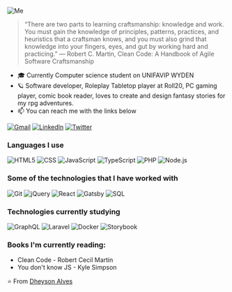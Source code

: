 ![Me](https://i.ibb.co/tLgn2j3/Facebook-Cover-1.png)

> “There are two parts to learning craftsmanship: knowledge and work. You must gain the knowledge of principles, patterns, practices, and heuristics that a craftsman knows, and you must also grind that knowledge into your fingers, eyes, and gut by working hard and
practicing.”
― Robert C. Martin, Clean Code: A Handbook of Agile Software Craftsmanship

- 🎓 Currently Computer science student on UNIFAVIP WYDEN
- 🪐 Software developer, Roleplay Tabletop player at Roll20, PC gaming player, comic book reader, loves to create and design fantasy stories for my rpg adventures.
- :mailbox: You can reach me with the links below

[![Gmail](https://img.shields.io/badge/-GMAIL-D14836?style=for-the-badge&logo=gmail&logoColor=white)](mailto:dheyson10@gmail.com)
[![LinkedIn](https://img.shields.io/badge/-LINKEDIN-0077B5?style=for-the-badge&logo=linkedin&logoColor=white)](https://www.linkedin.com/in/dheysonalvess/)
[![Twitter](https://img.shields.io/badge/-TWITTER-0077B5?style=for-the-badge&logo=twitter&logoColor=white)](https://twitter.com/DheysonAlves2)

### Languages I use

![HTML5](https://img.shields.io/badge/-HTML5-000000?style=flat&logo=html5)
![CSS](https://img.shields.io/badge/-CSS-000000?style=flat&logo=CSS)
![JavaScript](https://img.shields.io/badge/-JavaScript-000000?style=flat&logo=javascript)
![TypeScript](https://img.shields.io/badge/-TypeScript-000000?style=flat&logo=typescript&logoColor=3178c6)
![PHP](https://img.shields.io/badge/-Php-000000?style=flat&logo=php&logoColor=3178c6)
![Node.js](https://img.shields.io/badge/-Node.js-222222?style=flat&logo=node.js&logoColor=339933)

### Some of the technologies that I have worked with

![Git](https://img.shields.io/badge/-Git-222222?style=flat&logo=git&logoColor=F05032)
![jQuery](https://img.shields.io/badge/-jQuery-222222?style=flat&logo=jQuery&logoColor=0769AD)
![React](https://img.shields.io/badge/-React-222222?style=flat&logo=React&logoColor=61DAFB)
![Gatsby](https://img.shields.io/badge/-Gatsby-222222?style=flat&logo=Gatsby&logoColor=663399)
![SQL](https://img.shields.io/badge/-SQL-000000?style=flat&logo=postgresql)

### Technologies currently studying
![GraphQL](https://img.shields.io/badge/-GraphQL-222222?style=flat&logo=GraphQL&logoColor=E10098)
![Laravel](https://img.shields.io/badge/-Laravel-222222?style=flat&logo=Laravel&logoColor=E10098)
![Docker](https://img.shields.io/badge/-Docker-222222?style=flat&logo=Docker&logoColor=E10098)
![Storybook](https://img.shields.io/badge/-Storybook-222222?style=flat&logo=Storybook&logoColor=E10098)

### Books I'm currently reading:
- Clean Code - Robert Cecil Martin
- You don't know JS - Kyle Simpson 

⭐️ From [Dheyson Alves](https://github.com/Dheyson/)
